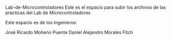 Lab-de-Microcontroladores
Este es el espacio para subir los archivos de las prácticas del Lab de Microcontroladores

Este espacio es de los ingenieros:

José Ricardo Moheno Puente
Daniel Alejandro Morales Fitch
